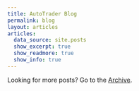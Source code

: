```yaml
---
title: AutoTrader Blog
permalink: blog
layout: articles
articles:
  data_source: site.posts
  show_excerpt: true
  show_readmore: true
  show_info: true
---
```


Looking for more posts? Go to the [Archive](archive).